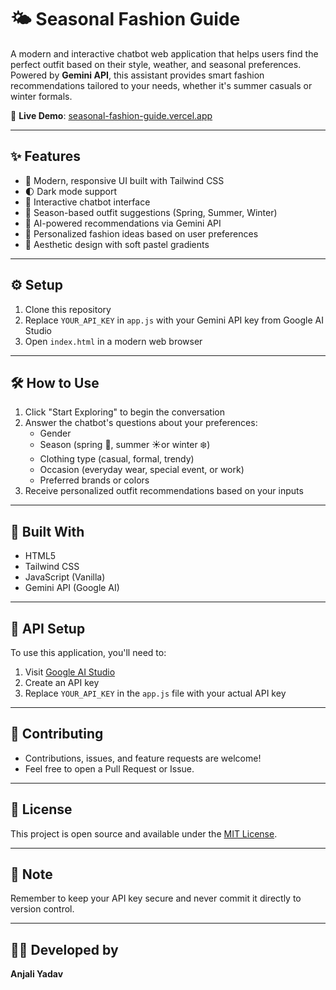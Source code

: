 # 🌤️ Seasonal Fashion Guide 

A modern and interactive chatbot web application that helps users find the perfect outfit based on their style, weather, and seasonal preferences. Powered by **Gemini API**, this assistant provides smart fashion recommendations tailored to your needs, whether it's summer casuals or winter formals.  

🔗 **Live Demo**: [seasonal-fashion-guide.vercel.app](https://seasonal-fashion-guide.vercel.app)

---

## ✨ Features

- 🎨 Modern, responsive UI built with Tailwind CSS
- 🌓 Dark mode support
- 💬 Interactive chatbot interface
- 🌸 Season-based outfit suggestions (Spring, Summer, Winter)
- 🤖 AI-powered recommendations via Gemini API
- 👕 Personalized fashion ideas based on user preferences
- 🎨 Aesthetic design with soft pastel gradients

---

## ⚙️ Setup

1. Clone this repository
2. Replace `YOUR_API_KEY` in `app.js` with your Gemini API key from Google AI Studio
3. Open `index.html` in a modern web browser

---

## 🛠️ How to Use

1. Click "Start Exploring" to begin the conversation
2. Answer the chatbot's questions about your preferences:
   - Gender
   - Season (spring 🌸, summer ☀️or winter ❄️)
   - Clothing type (casual, formal, trendy)
   - Occasion (everyday wear, special event, or work)
   - Preferred brands or colors
4. Receive personalized outfit recommendations based on your inputs

---

## 🧰 Built With

- HTML5
- Tailwind CSS
- JavaScript (Vanilla)
- Gemini API (Google AI)

---

## 🔐 API Setup

To use this application, you'll need to:
1. Visit [Google AI Studio](https://makersuite.google.com/app/apikey)
2. Create an API key
3. Replace `YOUR_API_KEY` in the `app.js` file with your actual API key

---

## 🤝 Contributing

- Contributions, issues, and feature requests are welcome!
- Feel free to open a Pull Request or Issue.

---

## 📄 License

This project is open source and available under the [MIT License](LICENSE).

---

## 📝 Note

Remember to keep your API key secure and never commit it directly to version control.

---

## 👩‍💻 Developed by
**Anjali Yadav**






